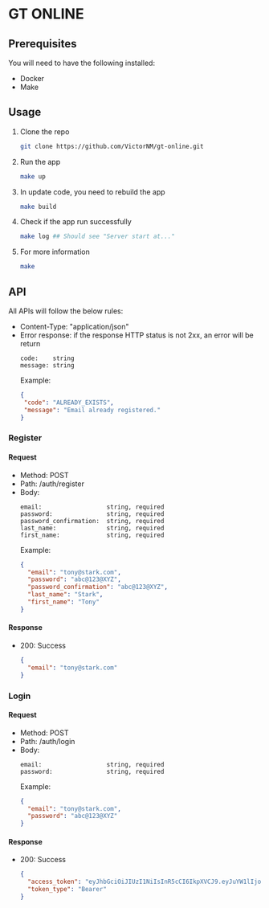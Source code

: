 # GT ONLINE

## Prerequisites

You will need to have the following installed:

- Docker
- Make

## Usage

1. Clone the repo
   ```sh
   git clone https://github.com/VictorNM/gt-online.git
   ```
2. Run the app
   ```sh
   make up
   ```

3. In update code, you need to rebuild the app
    ```sh
   make build
   ```

4. Check if the app run successfully
    ```sh
   make log ## Should see "Server start at..."
   ```

5. For more information
   ```sh
   make
   ```

## API

All APIs will follow the below rules:

- Content-Type: "application/json"
- Error response: if the response HTTP status is not 2xx, an error will be return
   ```
   code:    string
   message: string
   ```
  Example:
    ```json
    {
     "code": "ALREADY_EXISTS",
     "message": "Email already registered."
    }
    ```

### Register

#### Request

- Method: POST
- Path: /auth/register
- Body:
   ```
   email:                  string, required
   password:               string, required
   password_confirmation:  string, required
   last_name:              string, required
   first_name:             string, required
   ```
  Example:
   ```json
   {
     "email": "tony@stark.com",
     "password": "abc@123@XYZ",
     "password_confirmation": "abc@123@XYZ",
     "last_name": "Stark",
     "first_name": "Tony"
   }
   ```

#### Response

- 200: Success
   ```json
   {
     "email": "tony@stark.com"
   }
   ```

### Login

#### Request

- Method: POST
- Path: /auth/login
- Body:
   ```
   email:                  string, required
   password:               string, required
   ```
  Example:
   ```json
   {
     "email": "tony@stark.com",
     "password": "abc@123@XYZ"
   }
   ```

#### Response

- 200: Success
   ```json
   {
     "access_token": "eyJhbGciOiJIUzI1NiIsInR5cCI6IkpXVCJ9.eyJuYW1lIjoidG9ueUBzdGFyay5jb20ifQ.QfCpJBCrw4RzWM3OyDwiuTrZLAMefrSBF-YuVvodZoY",
     "token_type": "Bearer"
   }
   ```